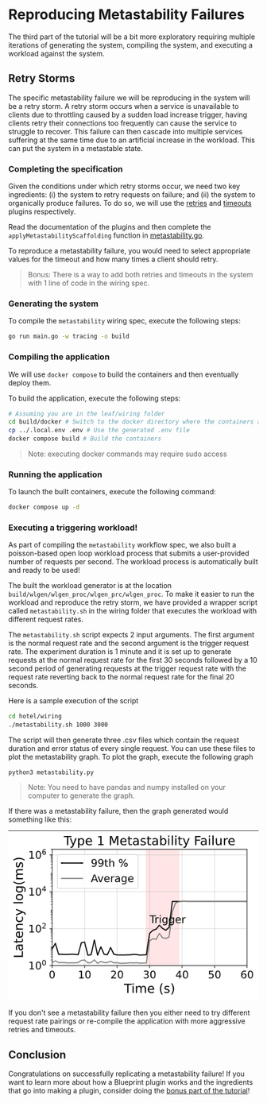 # Reproducing Metastability Failures

The third part of the tutorial will be a bit more exploratory requiring multiple iterations of generating the system, compiling the system, and executing a workload against the system.

## Retry Storms

The specific metastability failure we will be reproducing in the system will be a retry storm.
A retry storm occurs when a service is unavailable to clients due to throttling caused by a sudden load increase trigger, having clients retry their connections too frequently can cause the service to struggle to recover. This failure can then cascade into multiple services suffering at the same time due to an artificial increase in the workload. This can put the system in a metastable state.

### Completing the specification

Given the conditions under which retry storms occur, we need two key ingredients: (i) the system to retry requests on failure; and (ii) the system to organically produce failures. To do so, we will use the [retries](https://github.com/Blueprint-uServices/blueprint/tree/main/plugins/retries#readme) and [timeouts](https://github.com/Blueprint-uServices/blueprint/tree/main/plugins/timeouts#readme) plugins respectively.

Read the documentation of the plugins and then complete the `applyMetastabilityScaffolding` function in [metastability.go](./hotel/wiring/specs/metastability.go).

To reproduce a metastability failure, you would need to select appropriate values for the timeout and how many times a client should retry.

> Bonus: There is a way to add both retries and timeouts in the system with 1 line of code in the wiring spec.

### Generating the system

To compile the `metastability` wiring spec, execute the following steps:

```bash
go run main.go -w tracing -o build
```

### Compiling the application

We will use `docker compose` to build the containers and then eventually deploy them.

To build the application, execute the following steps:

```bash
# Assuming you are in the leaf/wiring folder
cd build/docker # Switch to the docker directory where the containers are
cp ../.local.env .env # Use the generated .env file
docker compose build # Build the containers
```

> Note: executing docker commands may require sudo access

### Running the application

To launch the built containers, execute the following command:

```bash
docker compose up -d
```

### Executing a triggering workload!

As part of compiling the `metastability` workflow spec, we also built a poisson-based open loop workload process that submits a user-provided number of requests per second. The workload process is automatically built and ready to be used!

The built the workload generator is at the location `build/wlgen/wlgen_proc/wlgen_prc/wlgen_proc`. To make it easier to run the workload and reproduce the retry storm, we have provided a wrapper script called `metastability.sh` in the wiring folder that executes the workload with different request rates.

The `metastability.sh` script expects 2 input arguments. The first argument is the normal request rate and the second argument is the trigger request rate. The experiment duration is 1 minute and it is set up to generate requests at the normal request rate for the first 30 seconds followed by a 10 second period of generating requests at the trigger request rate with the request rate reverting back to the normal request rate for the final 20 seconds.

Here is a sample execution of the script

```bash
cd hotel/wiring
./metastability.sh 1000 3000
```

The script will then generate three .csv files which contain the request duration and error status of every single request. You can use these files to plot the metastability graph. To plot the graph, execute the following graph

```
python3 metastability.py
```

> Note: You need to have pandas and numpy installed on your computer to generate the graph.

If there was a metastability failure, then the graph generated would something like this:

![metastability](./outputs/metastability.png)

If you don't see a metastability failure then you either need to try different request rate pairings or re-compile the application with more aggressive retries and timeouts.

## Conclusion

Congratulations on successfully replicating a metastability failure!
If you want to learn more about how a Blueprint plugin works and the ingredients that go into making a plugin, consider doing the [bonus part of the tutorial](./PartBonus.md)!